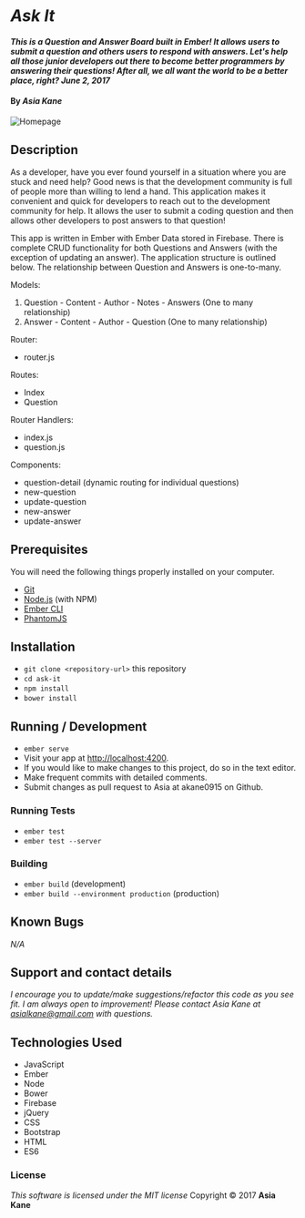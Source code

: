 # _Ask It_

#### _This is a Question and Answer Board built in Ember!  It allows users to submit a question and others users to respond with answers.  Let's help all those junior developers out there to become better programmers by answering their questions!  After all, we all want the world to be a better place, right?  June 2, 2017_

#### By _**Asia Kane**_

![Homepage](img/screenshot.png)

## Description

As a developer, have you ever found yourself in a situation where you are stuck and need help?  Good news is that the development community is full of people more than willing to lend a hand.  This application makes it convenient and quick for developers to reach out to the development community for help.  It allows the user to submit a coding question and then allows other developers to post answers to that question!

This app is written in Ember with Ember Data stored in Firebase.  There is complete CRUD functionality for both Questions and Answers (with the exception of updating an answer).  The application structure is outlined below.  The relationship between Question and Answers is one-to-many.

Models:
  1. Question
    - Content
    - Author
    - Notes
    - Answers (One to many relationship)
  2. Answer
    - Content
    - Author
    - Question (One to many relationship)

Router:
  - router.js

Routes:
  - Index
  - Question

Router Handlers:
  - index.js
  - question.js

Components:
  - question-detail (dynamic routing for individual questions)
  - new-question
  - update-question
  - new-answer
  - update-answer

## Prerequisites

You will need the following things properly installed on your computer.

* [Git](https://git-scm.com/)
* [Node.js](https://nodejs.org/) (with NPM)
* [Ember CLI](https://ember-cli.com/)
* [PhantomJS](http://phantomjs.org/)

## Installation

* `git clone <repository-url>` this repository
* `cd ask-it`
* `npm install`
* `bower install`

## Running / Development

* `ember serve`
* Visit your app at [http://localhost:4200](http://localhost:4200).
* If you would like to make changes to this project, do so in the text editor.
* Make frequent commits with detailed comments.
* Submit changes as pull request to Asia at akane0915 on Github.

### Running Tests

* `ember test`
* `ember test --server`

### Building

* `ember build` (development)
* `ember build --environment production` (production)

## Known Bugs
_N/A_

## Support and contact details
_I encourage you to update/make suggestions/refactor this code as you see fit. I am always open to improvement! Please contact Asia Kane at asialkane@gmail.com with questions._

## Technologies Used
  * JavaScript
  * Ember
  * Node
  * Bower
  * Firebase
  * jQuery
  * CSS
  * Bootstrap
  * HTML
  * ES6

  ### License
  *This software is licensed under the MIT license*
  Copyright © 2017 **Asia Kane**
